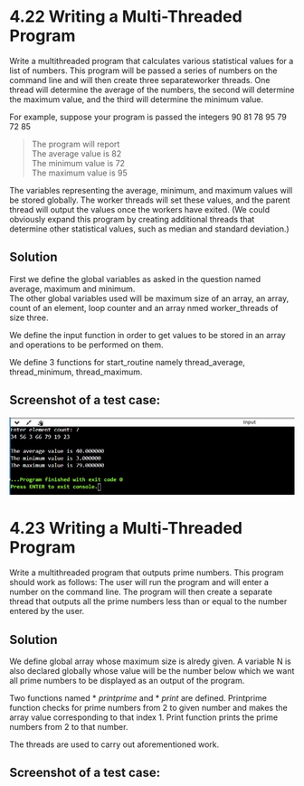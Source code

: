 # 4.22 Writing a Multi-Threaded Program

Write a multithreaded program that calculates various statistical values
for a list of numbers. This program will be passed a series of numbers
on the command line and will then create three separateworker threads.
One thread will determine the average of the numbers, the second will
determine the maximum value, and the third will determine the minimum
value. 

For example, suppose your program is passed the integers
90 81 78 95 79 72 85

>The program will report<br>
>The average value is 82<br>
>The minimum value is 72<br>
>The maximum value is 95<br>

The variables representing the average, minimum, and maximum values
will be stored globally. The worker threads will set these values, and
the parent thread will output the values once the workers have exited.
(We could obviously expand this program by creating additional threads
that determine other statistical values, such as median and standard
deviation.)

## Solution

First we define the global variables as asked in the question named average, maximum and minimum. <br>
The other global variables used will be maximum size of an array, an array, count of an element, loop counter and an array nmed worker_threads of size three.<br>

We define the input function in order to get values to be stored in an array and operations to be performed on them. <br>

We define 3 functions for start_routine namely thread_average, thread_minimum, thread_maximum. <br>

## Screenshot of a test case:

![Test Case Problem 1](SS1.jpg)

# 4.23 Writing a Multi-Threaded Program

Write a multithreaded program that outputs prime numbers. This program
should work as follows: The user will run the program and will
enter a number on the command line. The program will then create a
separate thread that outputs all the prime numbers less than or equal to
the number entered by the user.

## Solution

We define global array whose maximum size is alredy given. A variable N is also declared globally whose value will be the number below which we want all prime numbers to be displayed as an output of the program. <br>

Two functions named * *printprime* and * *print* are defined. Printprime function checks for prime numbers from 2 to given number and makes the array value corresponding to that index 1. Print function prints the prime numbers from 2 to that number.<br>

The threads are used to carry out aforementioned work.  

## Screenshot of a test case:



